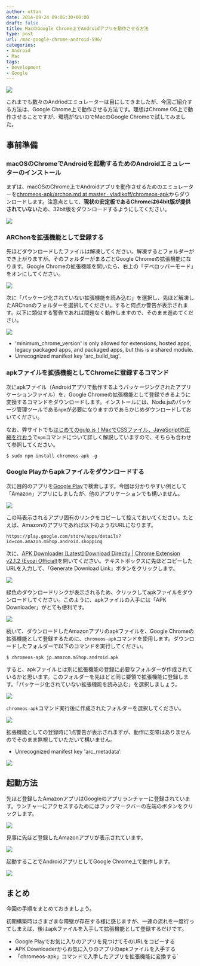 ```yaml
---
author: ottan
date: 2014-09-24 09:06:30+00:00
draft: false
title: MacのGoogle Chrome上でAndroidアプリを動作させる方法
type: post
url: /mac-google-chrome-android-596/
categories:
- Android
- Mac
tags:
- Development
- Google
---
```


![](/images/2014/09/140924-5422890c10545.jpg)






これまでも数々のAndriodエミュレーターは目にしてきましたが、今回ご紹介する方法は、Google Chrome上で動作させる方法です。理想はChrome OS上で動作させることですが、環境がないのでMacのGoogle Chromeで試してみました。





## 事前準備





### macOSのChromeでAndroidを起動するためのAndroidエミュレーターのインストール





まずは、macOSのChrome上でAndroidアプリを動作させるためのエミュレーターを[chromeos-apk/archon.md at master · vladikoff/chromeos-apk](https://github.com/vladikoff/chromeos-apk/blob/master/archon.md)からダウンロードします。注意点として、**現状の安定板であるChromeは64bit版が提供されていない**ため、32bit版をダウンロードするようにしてください。





![](/images/2014/09/140924-542288f09f4fb.png)






### ARChonを拡張機能として登録する





先ほどダウンロードしたファイルは解凍してください。解凍するとフォルダーができ上がりますが、そのフォルダーがまるごとGoogle Chromeの拡張機能になります。Google Chromeの拡張機能を開いたら、右上の「デベロッパーモード」をオンにしてください。





![](/images/2014/09/140924-542288f9e6df0.png)






次に「パッケージ化されていない拡張機能を読み込む」を選択し、先ほど解凍したARChonのフォルダーを選択してください。すると何点か警告が表示されます。以下に類似する警告であれば問題なく動作しますので、そのまま進めてください。





![](/images/2014/09/140924-542288fb3468f.png)







  * 'minimum_chrome_version' is only allowed for extensions, hosted apps, legacy packaged apps, and packaged apps, but this is a shared module.
  * Unrecognized manifest key 'arc_build_tag'.




### apkファイルを拡張機能としてChromeに登録するコマンド





次にapkファイル（Androidアプリで動作するようパッケージングされたアプリケーションファイル）を、Google Chromeの拡張機能として登録できるように変換するコマンドをダウンロードします。インストールには、Node.jsのパッケージ管理ツールである`npm`が必要になりますのであらかじめダウンロードしておいてください。





なお、弊サイトでも[はじめてのgulp.js！MacでCSSファイル、JavaScriptの圧縮を行おう](/gulp-css-sass-268/)で`npm`コマンドについて詳しく解説していますので、そちらも合わせて参照してください。




    
    $ sudo npm install chromeos-apk -g





### Google Playからapkファイルをダウンロードする





次に目的のアプリを[Google Play](https://play.google.com/store?hl=ja)で検索します。今回は分かりやすい例として「Amazon」アプリにしましたが、他のアプリケーションでも構いません。





![](/images/2014/09/140924-542288f297fd8.png)






この時表示されるアプリ固有のリンクをコピーして控えておいてください。たとえば、Amazonのアプリであれば以下のようなURLになります。




    
    https://play.google.com/store/apps/details?id=com.amazon.mShop.android.shopping





次に、[APK Downloader [Latest] Download Directly | Chrome Extension v2.1.2 (Evozi Official)](http://apps.evozi.com/apk-downloader/)を開いてください。テキストボックスに先ほどコピーしたURLを入力して、「Generate Download Link」ボタンをクリックします。





![](/images/2014/09/140924-542288fca99a0.png)






緑色のダウンロードリンクが表示されるため、クリックしてapkファイルをダウンロードしてください。このように、apkファイルの入手には「APK Downloader」がとても便利です。





![](/images/2014/09/140924-542288fe57d1f.png)






続いて、ダウンロードしたAmazonアプリのapkファイルを、Google Chromeの拡張機能として登録するために、`chromeos-apk`コマンドを使用します。ダウンロードしたフォルダーで以下のコマンドを実行してください。




    
    $ chromeos-apk jp.amazon.mShop.android.apk





すると、apkファイルとは別に拡張機能の登録に必要なフォルダーが作成されているかと思います。このフォルダーを先ほどと同じ要領で拡張機能に登録します。「パッケージ化されていない拡張機能を読み込む」を選択しましょう。





![](/images/2014/09/140924-542289004ecb0.png)






`chromeos-apk`コマンド実行後に作成されたフォルダーを選択してください。





![](/images/2014/09/140924-5422890181937.png)






拡張機能としての登録時に1点警告が表示されますが、動作に支障はありませんのでそのまま無視していただいて構いません。






  * Unrecognized manifest key 'arc_metadata'.




![](/images/2014/09/140924-542289034aa6f.png)







## 起動方法





先ほど登録したAmazonアプリはGoogleのアプリランチャーに登録されています。ランチャーにアクセスするためにはブックマークバーの左端のボタンをクリックします。





![](/images/2014/09/140924-5422890b46c55.png)






見事に先ほど登録したAmazonアプリが表示されています。





![](/images/2014/09/140924-542289057fa2d.png)






起動することでAndroidアプリとしてGoogle Chrome上で動作します。





![](/images/2014/09/140924-542289082e19e.png)






## まとめ





今回の手順をまとめておきましょう。





初期構築時はさまざまな障壁が存在する様に感じますが、一連の流れを一度行ってしまえば、後はapkファイルを入手して拡張機能として登録するだけです。






  * Google Playでお気に入りのアプリを見つけてそのURLをコピーする
  * APK Downloaderからお気に入りのアプリのapkファイルを入手する
  * 「chromeos-apk」コマンドで入手したアプリを拡張機能に変換する`

